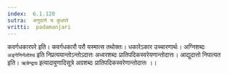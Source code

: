 ```yaml
---
index:  6.1.120
sutra:  अनुदात्ते च कुधपरे
vritti:  padamanjari
---
```


कवर्गधकारपरे इति। कवर्गधकारौ परौ यस्मात्स तथोक्तः। धकारेऽकार उच्चारणार्थः। अग्निशब्दः `अङ्गेनिर्नलोश्च` इति निप्रत्ययान्तोऽन्तोऽदात्तः अध्वरशब्दः प्रातिपदिकस्वरेयणान्तोदात्तः।
	आद्युदात्तो निपात्यत इति। `ऋन्नेन्द्राग्र` इत्यादावुणादिसूत्रे अग्रशब्दः प्रातिपदिकस्वरेणान्तोदात्तः ।।

